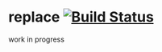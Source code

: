 replace [![Build Status](https://travis-ci.org/voutasaurus/replace.svg?branch=master)](https://travis-ci.org/voutasaurus/replace)
=======

work in progress